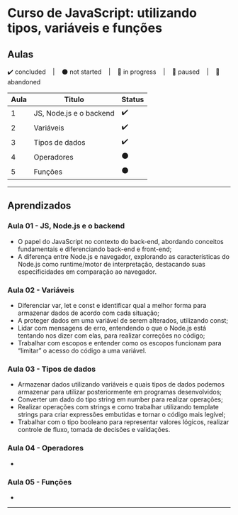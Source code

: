 # Curso de JavaScript: utilizando tipos, variáveis e funções

## Aulas
<p>
  ✔️ concluded &nbsp;&nbsp;&nbsp;|&nbsp;&nbsp;&nbsp;
  ⚫ not started &nbsp;&nbsp;&nbsp;|&nbsp;&nbsp;&nbsp;
  🔵 in progress &nbsp;&nbsp;&nbsp;|&nbsp;&nbsp;&nbsp;
  🔶 paused &nbsp;&nbsp;&nbsp;|&nbsp;&nbsp;&nbsp;
  🔴 abandoned 
</p>

| Aula | Titulo | Status |
| --- | --- | --- |
| 1 | JS, Node.js e o backend  | ✔️ |
| 2 | Variáveis | ✔️ |
| 3 | Tipos de dados | ✔️ |
| 4 | Operadores | ⚫ |
| 5 | Funções | ⚫ |

---

## Aprendizados

### Aula 01 - JS, Node.js e o backend 
<ul>
  <li>O papel do JavaScript no contexto do back-end, abordando conceitos fundamentais e diferenciando back-end e front-end;</li>
  <li>A diferença entre Node.js e navegador, explorando as características do Node.js como runtime/motor de interpretação, destacando suas especificidades em comparação ao navegador.</li>
</ul>

### Aula 02 - Variáveis
<ul>
  <li>Diferenciar var, let e const e identificar qual a melhor forma para armazenar dados de acordo com cada situação;</li>
  <li>A proteger dados em uma variável de serem alterados, utilizando const;</li>
  <li>Lidar com mensagens de erro, entendendo o que o Node.js está tentando nos dizer com elas, para realizar correções no código;</li>
  <li>Trabalhar com escopos e entender como os escopos funcionam para “limitar” o acesso do código a uma variável.</li>
</ul>

### Aula 03 - Tipos de dados
<ul>
  <li>Armazenar dados utilizando variáveis e quais tipos de dados podemos armazenar para utilizar posteriormente em programas desenvolvidos;</li>
  <li>Converter um dado do tipo string em number para realizar operações;</li>
  <li>Realizar operações com strings e como trabalhar utilizando template strings para criar expressões embutidas e tornar o código mais legível;</li>
  <li>Trabalhar com o tipo booleano para representar valores lógicos, realizar controle de fluxo, tomada de decisões e validações.</li>
</ul>

### Aula 04 - Operadores
<ul>
  <li></li>
</ul>

### Aula 05 - Funções
<ul>
  <li></li>
</ul>

---
